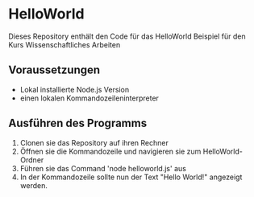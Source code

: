 # HelloWorld
 
 Dieses Repository enthält den Code für das HelloWorld Beispiel für den Kurs Wissenschaftliches Arbeiten

 ## Voraussetzungen
 
 - Lokal installierte Node.js Version
 - einen lokalen Kommandozeileninterpreter
 
 ## Ausführen des Programms
 
 1. Clonen sie das Repository auf ihren Rechner
 2. Öffnen sie die Kommandozeile und navigieren sie zum HelloWorld-Ordner
 3. Führen sie das Command 'node helloworld.js' aus
 4. In der Kommandozeile sollte nun der Text "Hello World!" angezeigt werden.
